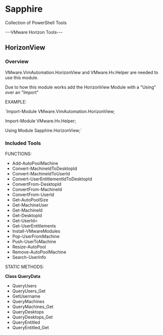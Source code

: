 # Sapphire
Collection of PowerShell Tools

---VMware Horizon Tools---



   
## HorizonView

### Overview

VMware.VimAutomation.HorizonView and VMware.Hv.Helper are needed to use this module.

Due to how this module works add the HorizonView Module with a "Using" over an "Import"


EXAMPLE:
    
`Import-Module VMware.VimAutomation.HorizonView;

Import-Module VMware.Hv.Helper;

Using Module Sapphire.HorizonView;`

### Included Tools

FUNCTIONS:

* Add-AutoPoolMachine
* Convert-MachineIdToDesktopId
* Convert-MachineIdToUserId
* Convert-UserEntitlementIdToDesktopId
* ConvertFrom-DesktopId
* ConvertFrom-MachineId
* ConvertFrom-UserId
* Get-AutoPoolSize
* Get-MachineUser
* Get-MachineId
* Get-DesktopId
* Get-UserId<
* Get-UserEntitlements
* Install-VMwareModules
* Pop-UserFromMachine
* Push-UserToMachine
* Resize-AutoPool
* Remove-AutoPoolMachine
* Search-UserInfo


STATIC METHODS:

**Class QueryData**

* QueryUsers
* QueryUsers_Get
* GetUsername
* QueryMachines
* QueryMachines_Get
* QueryDesktops
* QueryDesktops_Get
* QueryEntitled
* QueryEntitled_Get

	

